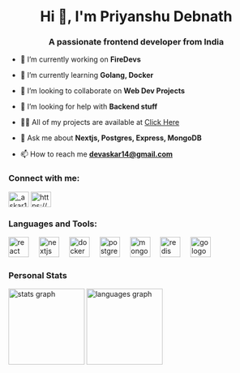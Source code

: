 <h1 align="center">Hi 👋, I'm Priyanshu Debnath</h1>
<h3 align="center">A passionate frontend developer from India</h3>


- 🔭 I’m currently working on **FireDevs**

- 🌱 I’m currently learning **Golang, Docker**

- 👯 I’m looking to collaborate on **Web Dev Projects**

- 🤝 I’m looking for help with **Backend stuff**

- 👨‍💻 All of my projects are available at [Click Here](https://priyanshu.firedevs.in/)

- 💬 Ask me about **Nextjs, Postgres, Express, MongoDB**

- 📫 How to reach me **devaskar14@gmail.com**

<h3 align="left">Connect with me:</h3>
<p align="left">
<a href="https://twitter.com/_askar14" target="blank"><img align="center" src="https://raw.githubusercontent.com/rahuldkjain/github-profile-readme-generator/master/src/images/icons/Social/twitter.svg" alt="_askar14" height="30" width="40" /></a>
<a href="https://linkedin.com/in/https://www.linkedin.com/in/priyanshu-debnath/" target="blank"><img align="center" src="https://raw.githubusercontent.com/rahuldkjain/github-profile-readme-generator/master/src/images/icons/Social/linked-in-alt.svg" alt="https://www.linkedin.com/in/priyanshu-debnath/" height="30" width="40" /></a>
</p>


<div align="left">
  <h3 align="left">Languages and Tools:</h3>
  <img src="https://cdn.jsdelivr.net/gh/devicons/devicon/icons/react/react-original.svg" height="40" alt="react logo"  />
  <img width="12" />
  <img src="https://cdn.jsdelivr.net/gh/devicons/devicon/icons/nextjs/nextjs-original.svg" height="40" alt="nextjs logo"  />
  <img width="12" />
  <img src="https://cdn.jsdelivr.net/gh/devicons/devicon/icons/docker/docker-original.svg" height="40" alt="docker logo"  />
  <img width="12" />
  <img src="https://cdn.jsdelivr.net/gh/devicons/devicon/icons/postgresql/postgresql-original.svg" height="40" alt="postgresql logo"  />
  <img width="12" />
  <img src="https://cdn.jsdelivr.net/gh/devicons/devicon/icons/mongodb/mongodb-original.svg" height="40" alt="mongodb logo"  />
  <img width="12" />
  <img src="https://cdn.jsdelivr.net/gh/devicons/devicon/icons/redis/redis-original.svg" height="40" alt="redis logo"  />
  <img width="12" />
  <img src="https://cdn.jsdelivr.net/gh/devicons/devicon/icons/go/go-original.svg" height="40" alt="go logo"  />
</div>

###

<div align="left">
  <h3>Personal Stats</h3>
  <img src="https://github-readme-stats.vercel.app/api?username=ariafantom&hide_title=false&hide_rank=false&show_icons=true&include_all_commits=true&count_private=true&disable_animations=false&theme=dracula&locale=en&hide_border=false" height="150" alt="stats graph"  />
  <img src="https://github-readme-stats.vercel.app/api/top-langs?username=ariafantom&locale=en&hide_title=false&layout=compact&card_width=320&langs_count=5&theme=dracula&hide_border=false" height="150" alt="languages graph"  />
</div>

###
